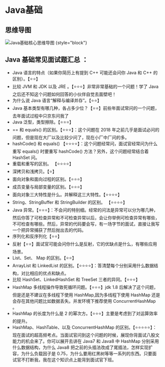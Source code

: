 # Java基础

## 思维导图
![Java基础核心思维导图](Java-Basic-Mind.png) {style="block"}

## Java 基础常见面试题汇总 ：

* Java 语言的特点（如果你简历上有提到 C++ 可能还会问你 Java 和 C++ 的区别）。【⭐⭐】
* 比较 JVM 和 JDK 以及 JRE 。【⭐⭐⭐】非常非常基础的一个问题！学了 Java 之后还不知这个问题如何回答的小伙伴自觉去面壁吧！
* 为什么说 Java 语言“解释与编译并存”。【⭐⭐】
* Java 基本类型有哪几种，各占多少位？【⭐⭐】前些年面试常问的一个问题，去年面试过程中只京东问我了
* Java 泛型，类型擦除。【⭐⭐⭐】
* == 和 equals() 的区别。【⭐⭐⭐】：这个问题在 2018 年之前几乎是面试必问的问题，但是现在大厂以及比较少问了，现在小厂中厂问的多。
* hashCode() 和 equals() 【⭐⭐⭐⭐】：这个问题经常问，面试官经常问为什么重写 equals() 时要重写 hashCode() 方法？另外，这个问题经常结合着 HashSet 问。
* 重载和重写的区别。 【⭐⭐⭐⭐】
* 深拷贝和浅拷贝。【⭐】
* 面向对象和面向过程的区别。【⭐⭐⭐】
* 成员变量与局部变量的区别。【⭐⭐⭐】
* 面向对象三大特性是什么。并解释这三大特性。【⭐⭐⭐⭐】
* String、StringBuffer 和 StringBuilder 的区别。 【⭐⭐⭐⭐】
* Java 异常。【⭐⭐⭐】：不会问的特别细。经常的问法是异常可以分为哪几种，然后你答了可检查异常和不可检查异常以后，会让你举例可检查异常有哪些，不可检查有哪些。然后，异常的代码要会写，有一场字节的面试，直接让我写一个把异常捕获了然后抛出去的代码。
* 序列化和反序列化【⭐⭐】
* 反射【⭐⭐】面试官可能会问你什么是反射，它的优缺点是什么，有哪些应用场景。
* List、Set、 Map 的区别。【⭐⭐】
* ArrayList 和 LinkedList 的区别。【⭐⭐⭐⭐】：答清楚每个分别采用什么数据结构，对比相应的优点和缺点。
* 比较 HashSet、LinkedHashSet 和 TreeSet 三者的异同。【⭐⭐⭐】
* HashMap 多线程操作导致死循环问题。【⭐⭐⭐】jdk 1.8 后解决了这个问题，但是还是不建议在多线程下使用 HashMap,因为多线程下使用 HashMap 还是会存在其他问题比如数据丢失。并发环境下推荐使用 ConcurrentHashMap 。
* HashMap 的长度为什么是 2 的幂次方。【⭐⭐⭐】主要是考虑到了对运算效率的提升。
* HashMap、HashTable、以及 ConcurrentHashMap 的区别。【⭐⭐⭐⭐⭐】：现在面试的超高频考点。当面试官问到这个问题的时候，展现你背面试八股文能力的机会来了。你可以展开去讲在 Java7 和 Java8 中 HashMap 分别采用什么数据结构，为什么 Java8 把之前的头插法改成了尾插法，怎样实现扩容，为什么负载因子是 0.75，为什么要用红黑树等等一系列的东西。只要面试官不打断我，我在这个知识点上能背到面试官下班。